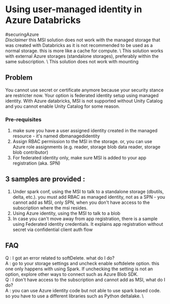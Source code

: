 # Using user-managed identity in Azure Databricks
#securingAzure \
*Disclaimer*  this MSI solution does not work with the managed storage that was created with Databricks as it is not recommended to be used as a normal storage. this is more like a cache for compute. \ This solution works with external Azure storages (standalone storages), preferably within the same subscription. \ This solution does not work with mounting

## Problem
You cannot use secret or certificate anymore because your security stance are restricter now. Your option is federated identity setup using managed identity.
With Azure databricks, MSI is not supported without Unity Catalog and you cannot enable Unity Catalog for some reason.

### Pre-requisites
1. make sure you have a user assigned identity created in the managed resource - it's named dbmanagedidentity
2. Assign RBAC permission to the MSI in the storage. or, you can use Azure role assignments (e.g. reader, storage blob data reader, storage blob contributor)
3. For federated identity only, make sure MSI is added to your app registration (aka. SPN)

## 3 samples are provided : 
1. Under spark conf, using the MSI to talk to a standalone storage (dbutils, delta, etc.). you must add RBAC as managed identity, not as a SPN - you cannot add as MSI, only SPN, when you don't have access to the subscription where the msi resides.
2. Using Azure identity, using the MSI to talk to a blob
3. In case you can't move away from app registration, there is a sample using Federated identity credentials. It explains app registration without secret via confidential client auth flow

## FAQ
Q : I got an error related to softDelete. what do I do? \
A : go to your storage settings and uncheck enable softdelete option. this one only happens with using Spark. If unchecking the setting is not an option, explore other ways to connect such as Azure Blob SDK. \
Q : I don't have access to the subscription and cannot add as MSI, what do I do? \
A : you can use Azure identity code but not able to use spark based code. so you have to use a different libraries such as Python deltalake. \
